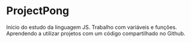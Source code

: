 # ProjectPong
Início do estudo da linguagem JS.
Trabalho com variáveis e funções.
Aprendendo a utilizar projetos com um código compartilhado no Github.
